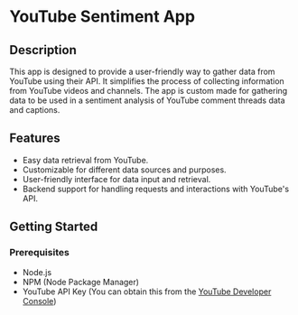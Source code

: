 # YouTube Sentiment App

## Description

This app is designed to provide a user-friendly way to gather data from YouTube using their API. It simplifies the process of collecting information from YouTube videos and channels. The app is custom made for gathering data to be used in a sentiment analysis of YouTube comment threads data and captions. 

## Features

- Easy data retrieval from YouTube.
- Customizable for different data sources and purposes.
- User-friendly interface for data input and retrieval.
- Backend support for handling requests and interactions with YouTube's API.

## Getting Started

### Prerequisites

- Node.js
- NPM (Node Package Manager)
- YouTube API Key (You can obtain this from the [YouTube Developer Console](https://console.developers.google.com/))


